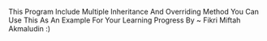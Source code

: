  This Program Include Multiple Inheritance And Overriding Method 
 You Can Use This As An Example For Your Learning Progress
 By ~ Fikri Miftah Akmaludin :)
